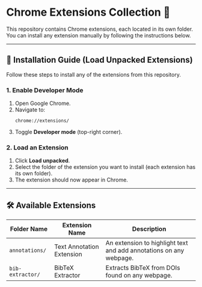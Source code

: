 # Chrome Extensions Collection 🚀

This repository contains Chrome extensions, each located in its own folder. You can install any extension manually by following the instructions below.

---

## 📌 Installation Guide (Load Unpacked Extensions)
Follow these steps to install any of the extensions from this repository.

### **1. Enable Developer Mode**
1. Open Google Chrome.
2. Navigate to:
   ```
   chrome://extensions/
   ```
3. Toggle **Developer mode** (top-right corner).

### **2. Load an Extension**
1. Click **Load unpacked**.
2. Select the folder of the extension you want to install (each extension has its own folder).
3. The extension should now appear in Chrome.

---

## 🛠 Available Extensions

| Folder Name | Extension Name | Description |
|-------------|---------------|------------|
| `annotations/` | Text Annotation Extension | An extension to highlight text and add annotations on any webpage. |
| `bib-extractor/` | BibTeX Extractor | Extracts BibTeX from DOIs found on any webpage. |
